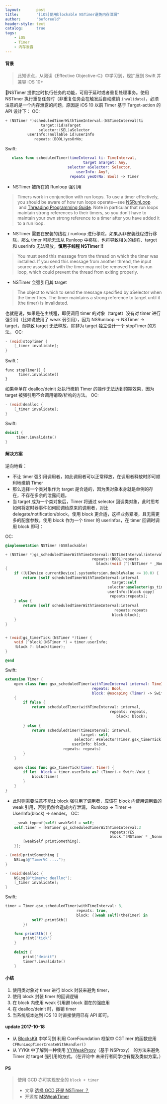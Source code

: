 ```yaml
---
layout:       post
title:        "[iOS]使用blockable NSTimer避免内存泄漏"
author:       "beforeold"
header-style: text
catalog:      true
tags:
    - iOS
    - Timer
    - 内存泄露
---
```


#### 背景
> 此知识点，从阅读《Effective Objective-C》中学习到，现扩展到 Swift 并兼容 iOS 10+

NSTimer 提供定时执行任务的功能，可用于延时或者重复处理事务。使用 NSTimer 执行重复任务时（非重复任务会在触发后自动撤销 ```invalidate```），必须注意的是一个内存泄露的问题，原因是 iOS 10 以前 Timer 基于 Target-action 的 API 设计下：
OC:
```Objective-C
+ (NSTimer *)scheduledTimerWithTimeInterval:(NSTimeInterval)ti 
                target:(id)aTarget
               selector:(SEL)aSelector 
          userInfo:(nullable id)userInfo
             repeats:(BOOL)yesOrNo;
```
Swift:
```Swift
   class func scheduledTimer(timeInterval ti: TimeInterval, 
                                   target aTarget: Any, 
                            selector aSelector: Selector, 
                                userInfo: Any?,
                             repeats yesOrNo: Bool) -> Timer
```

- NSTimer 被所在的 Runloop 强引用
> Timers work in conjunction with run loops. To use a timer effectively, you should be aware of how run loops operate—see [NSRunLoop
](apple-reference-documentation://hclPs8uY7g) and [Threading Programming Guide](https://developer.apple.com/library/etc/redirect/xcode/content/1189/documentation/Cocoa/Conceptual/Multithreading/Introduction/Introduction.html#//apple_ref/doc/uid/10000057i). Note in particular that run loops maintain strong references to their timers, so you don’t have to maintain your own strong reference to a timer after you have added it to a run loop.
- NSTimer 需要在安装的线程 / runloop 进行移除，如果从非安装线程进行移除，那么 timer 可能无法从 Runloop 中移除，也将导致相关的线程、target 和 userInfo 无法释放，**慎用子线程 NSTimer !!**
>You must send this message from the thread on which the timer was installed. If you send this message from another thread, the input source associated with the timer may not be removed from its run loop, which could prevent the thread from exiting properly.

- NSTimer 会强引用其 target

> The object to which to send the message specified by aSelector when the timer fires. The timer maintains a strong reference to target until it (the timer) is invalidated.


也就是说，如果是在主线程，即便调用 timer 的对象（target）没有对 timer 进行强引用（比如说使用了 weak 弱引用），因为 NSRunloop -> NSTimer -> target，而导致 target 无法释放，除非为 target 独立设计一个 stopTimer 的方法。
OC:
```Objective-C
- (void)stopTimer {
    [_timer invalidate];
}
```
Swift：
```
func stopTimer() {
      timer.invalidate()
}
```
如果单单在 dealloc/deinit 处执行撤销 Timer 的操作无法达到预期效果，因为 target 被强引用不会调用销毁/析构的方法。
OC:
```Objective-C
- (void)dealloc {
    [_timer invalidate];
}
```
Swift:
```Swift
deinit {
     timer.invalidate()
}
```

#### 解决方案

逆向地看：
- 不让 timer 强引用调用者，如此调用者可以正常释放，在调用者释放时即可顺利地撤销 Timer
- 那么选择一个类对象作为 target 是合适的，因为类对象本身就是单例的存在，不存在多余的泄露问题。
- 当 target 成为一个类对象后，Timer 将通过 selector 回调类对象，此时思考如何将定时器事件如何回调给原来的调用者，对比 delegate/notification/block，使用 block 更合适，这样业务紧凑，且无需更多的配套参数。使用 block 作为一个 timer 的 userInfos，在 timer 回调时调用 block 即可：

OC:
```Objective-C
@implementation NSTimer (GSBlockable)

+ (NSTimer *)gs_scheduledTimerWithTimeInterval:(NSTimeInterval)interval
                                       repeats:(BOOL)repeats
                                         block:(void (^)(NSTimer * _Nonnull))block
{
    if ([UIDevice currentDevice].systemVersion.doubleValue <= 10.0) {
        return [self scheduledTimerWithTimeInterval:interval
                                                target:self
                                              selector:@selector(gs_timerTick:)
                                              userInfo:[block copy]
                                               repeats:repeats];
    } else {
        return [self scheduledTimerWithTimeInterval:interval
                                                 repeats:repeats 
                                                block:block];
    }
}


+ (void)gs_timerTick:(NSTimer *)timer {
    void (^block)(NSTimer *) = timer.userInfo;
    !block ?: block(timer);
}

@end

```
Swift:
```Swift
extension Timer {
    open class func gsx_scheduledTimer(withTimeInterval interval: TimeInterval,
                                       repeats: Bool,
                                       block: @escaping (Timer) -> Swift.Void) -> Timer
    {
        if false {
            return scheduledTimer(withTimeInterval: interval,
                                               repeats: repeats, 
                                                  block: block);
            
        } else {
            return scheduledTimer(timeInterval: interval, 
                                  target: self,
                               selector: #selector(Timer.gsx_timerTick), 
                              userInfo: block, 
                          repeats: repeats)
        }
    }
    
    open class func gsx_timerTick(timer: Timer) {
        if let  block = timer.userInfo as? (Timer)-> Swift.Void {
            block(timer)
        }
    }
}
```

- 此时则需要注意不能让 block 强引用了调用者，应该在 block 内使用调用着的 weak 引用，否则仍然会造成内存泄漏， Runloop -> Timer -> UserInfo(block) -> sender。
OC:
```Objective-C
    __weak typeof(self) weakSelf = self;
    self.timer = [NSTimer gs_scheduledTimerWithTimeInterval:3 
                                               repeats:YES
                                               block:^(NSTimer * _Nonnull timer) {
        [weakSelf printSomething];
    }];

- (void)printSomething {
    NSLog(@"TimerVC ....");
}

- (void)dealloc {
    NSLog(@"timervc dealloc");
    [_timer invalidate];
}

```

Swift:
```Swift
timer = Timer.gsx_scheduledTimer(withTimeInterval: 3, 
                                repeats: true, 
                                block: {[weak self](theTimer) in
            self?.printSth()
        })

    func printSth() {
        print("tick")
    }
    
    deinit {
        print("deinit")
        timer?.invalidate()
    }
```


#### 小结
1. 使用类对象对 timer 进行 block 封装来避免 timer，
2. 使用 block 封装 timer 的回调逻辑
3. 在 block 内使用 weak 引用避 block 潜在的强应用
4. 在 dealloc/deinit 时，撤销 timer
5. 当系统版本达到 iOS 10 时直接使用已有 API 即可。

#### update 2017-10-18
- 从 [BlocksKit](https://github.com/BlocksKit/BlocksKit/blob/52671356f157fd76012bfe734bd99b5da1e8db07/BlocksKit/Core/NSTimer%2BBlocksKit.m) 中学习到 利用 CoreFoundation 框架中 CGTimer 的函数应用 ```CFRunLoopTimerCreateWithHandler()```
- 从 YYKit 中了解到一种使用 [YYWeakProxy](https://github.com/ibireme/YYKit/blob/3869686e0e560db0b27a7140188fad771e271508/YYKit/Utility/YYWeakProxy.m)（基于 NSProxy） 的方法来避免 Timer 对 target 强引用的方式。（在评论中 未来行者同学也有提及类似方案。）

#### PS
> 使用 GCD 亦可实现安全的 ```block + timer```
> - 文章 [选择 GCD 还是 NSTimer ？](http://www.jianshu.com/p/0c050af6c5ee) 
>- 开源库 [MSWeakTimer](https://github.com/mindsnacks/MSWeakTimer)
